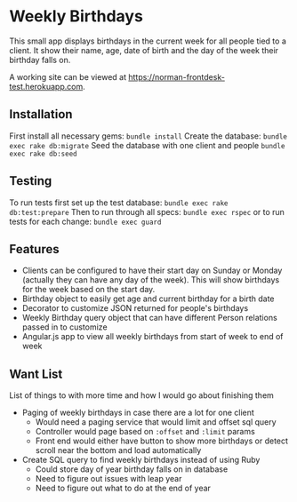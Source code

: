 # Weekly Birthdays

This small app displays birthdays in the current week for all people tied to
a client. It show their name, age, date of birth and the day of the week
their birthday falls on.

A working site can be viewed at https://norman-frontdesk-test.herokuapp.com.

## Installation
First install all necessary gems:
```bundle install```
Create the database:
```bundle exec rake db:migrate```
Seed the database with one client and people
```bundle exec rake db:seed```

## Testing
To run tests first set up the test database:
```bundle exec rake db:test:prepare```
Then to run through all specs:
```bundle exec rspec```
or to run tests for each change:
```bundle exec guard```

## Features
- Clients can be configured to have their start day on Sunday or Monday (actually
they can have any day of the week). This will show birthdays for the week
based on the start day.
- Birthday object to easily get age and current birthday for a birth date
- Decorator to customize JSON returned for people's birthdays
- Weekly Birthday query object that can have different Person relations
passed in to customize
- Angular.js app to view all weekly birthdays from start of week to end of week

## Want List
List of things to with more time and how I would go about finishing them

- Paging of weekly birthdays in case there are a lot for one client
  - Would need a paging service that would limit and offset sql query
  - Controller would page based on `:offset` and `:limit` params
  - Front end would either have button to show more birthdays or detect
  scroll near the bottom and load automatically
- Create SQL query to find weekly birthdays instead of using Ruby
  - Could store day of year birthday falls on in database
  - Need to figure out issues with leap year
  - Need to figure out what to do at the end of year

